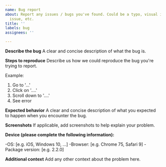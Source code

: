 ```yaml
---
name: Bug report
about: Report any issues / bugs you've found. Could be a typo, visual issue, functional
  issue, etc.
title: ''
labels: bug
assignees: ''

---
```


**Describe the bug**
A clear and concise description of what the bug is.

**Steps to reproduce**
Describe us how we could reproduce the bug you're trying to report.

Example:

1. Go to '...'
2. Click on '....'
3. Scroll down to '....'
4. See error

**Expected behavior**
A clear and concise description of what you expected to happen when you encounter the bug.

**Screenshots**
If applicable, add screenshots to help explain your problem.

**Device (please complete the following information):**

 -OS: [e.g. iOS, Windows 10, ...]
 -Browser: [e.g. Chrome 75, Safari 9]
 -Package version: [e.g. 2.2.0]

**Additional context**
Add any other context about the problem here.
